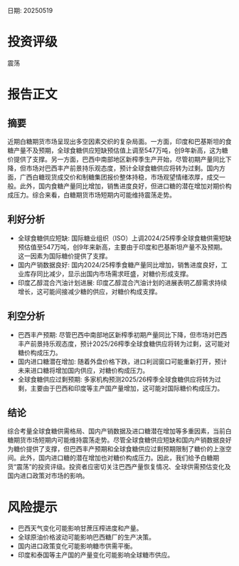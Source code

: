 
日期: 20250519

# 投资评级

震荡

# 报告正文

## 摘要

近期白糖期货市场呈现出多空因素交织的复杂局面。一方面，印度和巴基斯坦的食糖产量不及预期，全球食糖供应短缺预估值上调至547万吨，创9年新高，这为糖价提供了支撑。另一方面，巴西中南部地区新榨季生产开始，尽管初期产量同比下降，但市场对巴西丰产前景持乐观态度，预计全球食糖供应将转为过剩。国内方面，广西白糖现货成交价和制糖集团报价整体持稳，市场观望情绪浓厚，成交一般。此外，国内食糖产量同比增加，销售进度良好，但进口糖的潜在增加对期价构成压力。综合来看，白糖期货市场短期内可能维持震荡走势。

## 利好分析

* 全球食糖供应短缺: 国际糖业组织（ISO）上调2024/25榨季全球食糖供需短缺预估值至547万吨，创9年来新高，主要由于印度和巴基斯坦产量不及预期。这一因素为国际糖价提供了支撑。
* 国内产销数据良好: 国内2024/25榨季食糖产量同比增加，销售进度良好，工业库存同比减少，显示出国内市场需求旺盛，对糖价形成支撑。
* 印度乙醇混合汽油计划进展: 印度乙醇混合汽油计划的进展表明乙醇需求持续增长，这可能间接减少糖的供应，对糖价构成支撑。

## 利空分析

* 巴西丰产预期: 尽管巴西中南部地区新榨季初期产量同比下降，但市场对巴西丰产前景持乐观态度，预计2025/26榨季全球食糖供应将转为过剩，这可能对糖价构成压力。
* 国内进口糖潜在增加: 随着外盘价格下跌，进口利润窗口可能重新打开，预计未来进口糖将增加国内供应，对糖价构成压力。
* 全球食糖供应过剩预期: 多家机构预测2025/26榨季全球食糖供应将转为过剩，主要由于巴西和印度等主产国产量增加，这可能对国际糖价构成压力。

## 结论

综合考量全球食糖供需格局、国内产销数据及进口糖潜在增加等多重因素，当前白糖期货市场短期内可能维持震荡走势。尽管全球食糖供应短缺和国内产销数据良好为糖价提供了支撑，但巴西丰产预期和全球食糖供应过剩预期限制了糖价的上涨空间。此外，国内进口糖的潜在增加也对糖价构成压力。因此，我们给予白糖期货“震荡”的投资评级。投资者应密切关注巴西产量恢复情况、全球供需预估变化及国内进口政策对市场的影响。

# 风险提示

* 巴西天气变化可能影响甘蔗压榨进度和产量。
* 全球原油价格波动可能影响巴西糖厂的生产决策。
* 国内进口政策变化可能影响糖市供需平衡。
* 印度和泰国等主产国的产量变化可能影响全球糖市供应。
